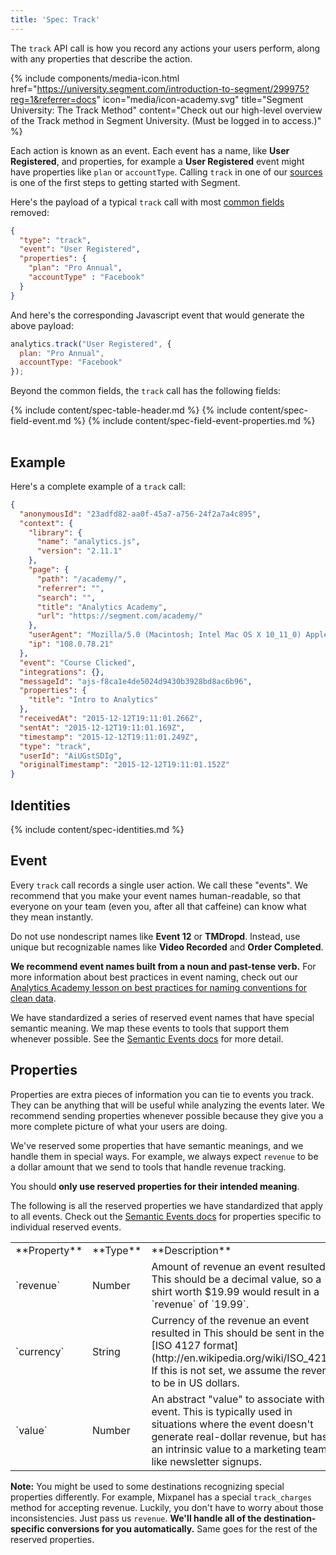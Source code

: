 ```yaml
---
title: 'Spec: Track'
---
```


The `track` API call is how you record any actions your users perform, along with any properties that describe the action.

{% include components/media-icon.html href="https://university.segment.com/introduction-to-segment/299975?reg=1&referrer=docs" icon="media/icon-academy.svg" title="Segment University: The Track Method" content="Check out our high-level overview of the Track method in Segment University. (Must be logged in to access.)" %}

Each action is known as an event. Each event has a name, like **User Registered**, and properties, for example a **User Registered** event might have properties like `plan` or `accountType`. Calling `track` in one of our [sources](/docs/connections/sources/) is one of the first steps to getting started with Segment.

Here's the payload of a typical `track` call with most [common fields](/docs/connections/spec/common/) removed:

```json
{
  "type": "track",
  "event": "User Registered",
  "properties": {
    "plan": "Pro Annual",
    "accountType" : "Facebook"
  }
}
```

And here's the corresponding Javascript event that would generate the above payload:

```js
analytics.track("User Registered", {
  plan: "Pro Annual",
  accountType: "Facebook"
});
```

Beyond the common fields, the `track` call has the following fields:

<table>
  {% include content/spec-table-header.md %}
  {% include content/spec-field-event.md %}
  {% include content/spec-field-event-properties.md %}
</table>

## Example

Here's a complete example of a `track` call:

```json
{
  "anonymousId": "23adfd82-aa0f-45a7-a756-24f2a7a4c895",
  "context": {
    "library": {
      "name": "analytics.js",
      "version": "2.11.1"
    },
    "page": {
      "path": "/academy/",
      "referrer": "",
      "search": "",
      "title": "Analytics Academy",
      "url": "https://segment.com/academy/"
    },
    "userAgent": "Mozilla/5.0 (Macintosh; Intel Mac OS X 10_11_0) AppleWebKit/537.36 (KHTML, like Gecko) Chrome/46.0.2490.86 Safari/537.36",
    "ip": "108.0.78.21"
  },
  "event": "Course Clicked",
  "integrations": {},
  "messageId": "ajs-f8ca1e4de5024d9430b3928bd8ac6b96",
  "properties": {
    "title": "Intro to Analytics"
  },
  "receivedAt": "2015-12-12T19:11:01.266Z",
  "sentAt": "2015-12-12T19:11:01.169Z",
  "timestamp": "2015-12-12T19:11:01.249Z",
  "type": "track",
  "userId": "AiUGstSDIg",
  "originalTimestamp": "2015-12-12T19:11:01.152Z"
}
```

## Identities

{% include content/spec-identities.md %}

## Event

Every `track` call records a single user action. We call these "events". We recommend that you make your event names human-readable, so that everyone on your team (even you, after all that caffeine) can know what they mean instantly.

Do not use nondescript names like **Event 12** or **TMDropd**. Instead, use unique but recognizable names like **Video Recorded** and **Order Completed**.

**We recommend event names built from a noun and past-tense verb.**
For more information about best practices in event naming, check out our [Analytics Academy lesson on best practices for naming conventions for clean data](https://segment.com/academy/collecting-data/naming-conventions-for-clean-data/).

We have standardized a series of reserved event names that have special semantic meaning. We map these events to tools that support them whenever possible. See the [Semantic Events docs](/docs/connections/spec/semantic/) for more detail.

## Properties

Properties are extra pieces of information you can tie to events you track. They can be anything that will be useful while analyzing the events later. We recommend sending properties whenever possible because they give you a more complete picture of what your users are doing.

We've reserved some properties that have semantic meanings, and we handle them in special ways. For example, we always expect `revenue` to be a dollar amount that we send to tools that handle revenue tracking.

You should **only use reserved properties for their intended meaning**.

The following is all the reserved properties we have standardized that apply to all events. Check out the [Semantic Events docs](/docs/connections/spec/semantic/) for properties specific to individual reserved events.

<table>
  <tr>
    <td>**Property**</td>
    <td>**Type**</td>
    <td>**Description**</td>
  </tr>
  <tr>
    <td>`revenue`</td>
    <td>Number</td>
    <td>Amount of revenue an event resulted in. This should be a decimal value, so a shirt worth $19.99 would result in a `revenue` of `19.99`.</td>
  </tr>
  <tr>
    <td>`currency`</td>
    <td>String</td>
    <td>Currency of the revenue an event resulted in
      This should be sent in the [ISO 4127 format](http://en.wikipedia.org/wiki/ISO_4217). If this is not set, we assume the revenue to be in US dollars.</td>
  </tr>
  <tr>
    <td>`value`</td>
    <td>Number</td>
    <td>An abstract "value" to associate with an event.
      This is typically used in situations where the event doesn't generate real-dollar revenue, but has an intrinsic value to a marketing team, like newsletter signups.</td>
  </tr>
</table>

**Note:** You might be used to some destinations recognizing special properties differently. For example, Mixpanel has a special `track_charges` method for accepting revenue. Luckily, you don't have to worry about those inconsistencies. Just pass us `revenue`.  **We'll handle all of the destination-specific conversions for you automatically.** Same goes for the rest of the reserved properties.
